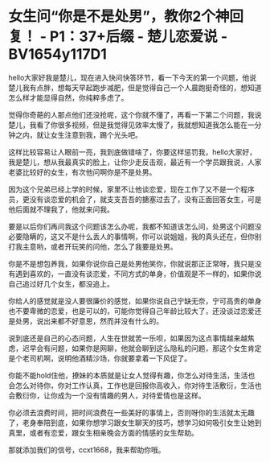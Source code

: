 # 女生问“你是不是处男”，教你2个神回复！ - P1：37+后缀 - 楚儿恋爱说 - BV1654y117D1

hello大家好我是楚儿，现在进入快问快答环节，看一下今天的第一个问题，他说楚儿我有点胖，想每天早起跑步减肥，但是觉得自己一个人晨跑挺奇怪的，想知道怎么样才能显得自然，你纯粹多虑了。

觉得你奇葩的人那点他们还没抢呢，这个你就不懂了，再看一下第二个问题，我说楚儿，我看了你很多视频，但是我觉得见效率太慢了，我就想知道我怎么能在一分钟之内，就让女生注意到我，踢个光头吧。

这样比较容易让人眼前一亮，我到底做错啥了，你要这样惩罚我，hello大家好，我是楚儿，想从我最真实的脸上，让你少走反击观，最近有一个学员跟我说，人家老婆比较好的女生，有次他问啊你是不是处男。

因为这个兄弟已经上学的时候，家里不让他谈恋爱，现在工作了又不是一个程序员，更没有谈恋爱的机会了，就支支吾吾的搪塞过去了，没有正面回答女生，可是他后面就不理我了，他就来问我。

要是以后你们再问我这个问题该怎么办呢，我都不知道该怎么问，处男这个问题没必要隐瞒的，这又不是什么丢人的事情啊，你可以说姐姐，我的真头还在，但你别打我主意哟，或者开玩笑的问他，怎么了我要是处男。

你是不是想包养我，如果你说你自己是处男他笑你，你就说那正正常呀，我只是没有遇到喜欢的，一直没有谈恋爱，不同方式的单身，价值观是不一样的，如果你说自己追过好几个女生，都没追上。

你给人的感觉就是没人要很廉价的感觉，如果你说自己宁缺无奈，宁可高贵的单身也不要卑微的恋爱，也是可以的，可能你觉得自己年龄比较大了，还没谈过恋爱还是处男，说出来都不好意思，然而并没有什么的。

说到底还是自己的心态问题，人生在世就苦一乐呗，如果因为这点事情越来越焦虑，迟早会有问题，如果你是网聊，他就会聊到这么隐私的问题，那这个女生肯定是个老司机啊，说明他酒精沙场，你就要拿着一下风促了。

你能不能hold住他，撩妹的本质就是让女人觉得有趣，你怎么对待生活，生活也会怎么对待你，你对工作认真，工作也是回报你高收入，你对待生活敷衍，生活也会敷衍你，让你成为一个没有情趣的男人，对待爱情也是这样。

你必须去浪费时间，把时间浪费在一些美好的事情上，否则呀你的生活就太无趣了，老身奉陪到底，如果你想学习跟女生聊天的技巧，想学习如何吸引女生让她到真里，或者有恋爱，跟女生相亲晚会方面的情感的女生帮助。

那就添加我们的信号，ccxt1668，我来帮助你哦。